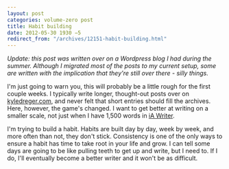 ```yaml
---
layout: post
categories: volume-zero post
title: Habit building
date: 2012-05-30 1930 −5
redirect_from: "/archives/12151-habit-building.html"
---
```



*Update: this post was written over on a Wordpress blog I had during the summer. Although I migrated most of the posts to my current setup, some are written with the implication that they're still over there - silly things.*

I'm just going to warn you, this will probably be a little rough for the first couple weeks. I typically write longer, thought-out posts over on [kyledreger.com](http://kyledreger.com/), and never felt that short entries should fill the archives. Here, however, the game's changed. I want to get better at writing on a smaller scale, not just when I have 1,500 words in [iA Writer](http://iawriter.com/).

I'm trying to build a habit. Habits are built day by day, week by week, and more often than not, they don't stick. Consistency is one of the only ways to ensure a habit has time to take root in your life and grow. I can tell some days are going to be like pulling teeth to get up and write, but I need to. If I do, I'll eventually become a better writer and it won't be as difficult.
